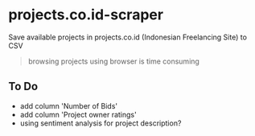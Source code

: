 # projects.co.id-scraper
Save available projects in projects.co.id (Indonesian Freelancing Site) to CSV
> browsing projects using browser is time consuming

## To Do
- add column 'Number of Bids'
- add column 'Project owner ratings'
- using sentiment analysis for project description?
